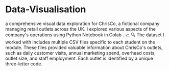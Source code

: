 # Data-Visualisation
a comprehensive visual data exploration for ChrisCo, a fictional company managing retail outlets across the UK.
 I explored various aspects of the company's operations using Python Notebook in Colab . 📈
🔍 The dataset I worked with includes multiple CSV files specific to each student on the module. These files provided valuable information about ChrisCo's outlets, such as daily customer visits, annual marketing spend, overhead costs, outlet size, and staff employment. Each outlet is identified by a unique three-letter code.
